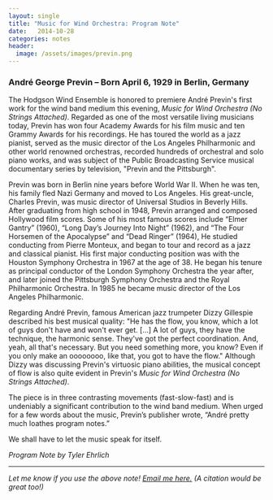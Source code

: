```yaml
---
layout: single
title: "Music for Wind Orchestra: Program Note"
date:   2014-10-28
categories: notes
header:
  image: /assets/images/previn.png
---
```

<h3>André George Previn – Born April 6, 1929 in Berlin, Germany</h3>

The Hodgson Wind Ensemble is honored to premiere André Previn's first work for the wind band medium this evening, *Music for Wind Orchestra (No Strings Attached)*. Regarded as one of the most versatile living musicians today, Previn has won four Academy Awards for his film music and ten Grammy Awards for his recordings. He has toured the world as a jazz pianist, served as the music director of the Los Angeles Philharmonic and other world renowned orchestras, recorded hundreds of orchestral and solo piano works, and was subject of the Public Broadcasting Service musical documentary series by television, "Previn and the Pittsburgh".

Previn was born in Berlin nine years before World War II. When he was ten, his family fled Nazi Germany and moved to Los Angeles. His great-uncle, Charles Previn, was music director of Universal Studios in Beverly Hills. After graduating from high school in 1948, Previn arranged and composed Hollywood film scores. Some of his most famous scores include “Elmer Gantry” (1960), “Long Day’s Journey Into Night” (1962), and “The Four Horsemen of the Apocalypse” and “Dead Ringer” (1964),  He studied conducting from Pierre Monteux, and began to tour and record as a jazz and classical pianist. His first major conducting position was with the Houston Symphony Orchestra in 1967 at the age of 38. He began his tenure as principal conductor of the London Symphony Orchestra the year after, and later joined the Pittsburgh Symphony Orchestra and the Royal Philharmonic Orchestra. In 1985 he became music director of the Los Angeles Philharmonic.

Regarding André Previn, famous American jazz trumpeter Dizzy Gillespie described his best musical quality: "He has the flow, you know, which a lot of guys don't have and won't ever get. [...] A lot of guys, they have the technique, the harmonic sense. They've got the perfect coordination. And, yeah, all that's necessary. But you need something more, you know? Even if you only make an oooooooo, like that, you got to have the flow." Although Dizzy was discussing Previn's virtuosic piano abilities, the musical concept of flow is also quite evident in Previn's *Music for Wind Orchestra (No Strings Attached)*.

The piece is in three contrasting movements (fast-slow-fast) and is undeniably a significant contribution to the wind band medium. When urged for a few words about the music, Previn’s publisher wrote, “André pretty much loathes program notes.”

We shall have to let the music speak for itself.

*Program Note by Tyler Ehrlich*

<hr />

*Let me know if you use the above note! <a href="mailto:tylerlehrlich@gmail.com">Email me here.</a> (A citation would be great too!)*
